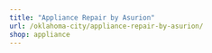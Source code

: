 ```yaml
---
title: "Appliance Repair by Asurion"
url: /oklahoma-city/appliance-repair-by-asurion/
shop: appliance
---
```


